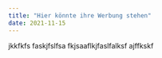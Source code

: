```yaml
---
title: "Hier könnte ihre Werbung stehen"
date: 2021-11-15
---
```

jkkfkfs
faskjfslfsa
fkjsaaflkjfaslfalksf
ajffkskf
